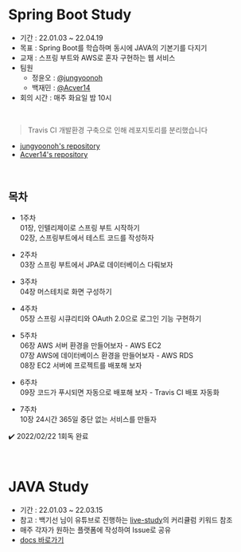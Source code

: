 # Spring Boot Study
- 기간 : 22.01.03 ~ 22.04.19
- 목표 : Spring Boot를 학습하며 동시에 JAVA의 기본기를 다지기
- 교재 : 스프링 부트와 AWS로 혼자 구현하는 웹 서비스
- 팀원
  - 정윤오 : [@jungyoonoh]
  - 백재민 : [@Acver14]
- 회의 시간 : 매주 화요일 밤 10시

<br>

> Travis CI 개발환경 구축으로 인해 레포지토리를 분리했습니다  
- [jungyoonoh's repository]
- [Acver14's repository]
<br>

## 목차
- 1주차    
  01장, 인텔리제이로 스프링 부트 시작하기    
  02장, 스프링부트에서 테스트 코드를 작성하자    

- 2주차    
  03장 스프링 부트에서 JPA로 데이터베이스 다뤄보자    

- 3주차    
  04장 머스테치로 화면 구성하기    

- 4주차    
  05장 스프링 시큐리티와 OAuth 2.0으로 로그인 기능 구현하기    

- 5주차    
  06장 AWS 서버 환경을 만들어보자 - AWS EC2    
  07장 AWS에 데이터베이스 환경을 만들어보자 - AWS RDS     
  08장 EC2 서버에 프로젝트를 배포해 보자    

- 6주차    
  09장 코드가 푸시되면 자동으로 배포해 보자 - Travis CI 배포 자동화    

- 7주차    
  10장 24시간 365일 중단 없는 서비스를 만들자
  
✔️ 2022/02/22 1회독 완료

<br>

# JAVA Study 
- 기간 : 22.01.03 ~ 22.03.15
- 참고 : 백기선 님이 유튜브로 진행하는 [live-study]의 커리큘럼 키워드 참조
- 매주 각자가 원하는 플랫폼에 작성하여 Issue로 공유
- [docs 바로가기](https://docs.google.com/document/d/1vegwGAWQE-LROHtk79GQaeLcf6VNxUHxEeQSHlT7zIY/edit#)


[jungyoonoh's repository]: https://github.com/jungyoonoh/spring-boot-practice
[Acver14's repository]: https://github.com/Acver14/springbootStudy
[@jungyoonoh]: https://github.com/jungyoonoh
[@Acver14]: https://acver.tistory.com
[live-study]: https://github.com/whiteship/live-study/issues?q=is%3Aissue+is%3Aclosed
